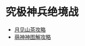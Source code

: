 # 究极神兵绝境战

* [月见山茶攻略](https://bbs.nga.cn/read.php?tid=14632803)
* [萌神神图解攻略](https://moeshen.cn/ffxiv/jsb/)
